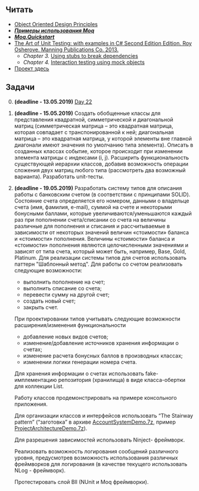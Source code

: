 ## Читать
- [Object Oriented Design Principles](https://github.com/EPM-RD-NETLAB/.NET-Framework-modules/tree/master/M16.%20Object%20Oriented%20Design%20Principles)
- ***[Примеры использования Moq](https://habr.com/post/150859/)***
- ***[Moq.Quickstart](https://github.com/Moq/moq4/wiki/Quickstart)***
- [The Art of Unit Testing: with examples in C# Second Edition Edition. Roy Osherove.  Manning Publications Co. 2013.](https://www.manning.com/books/the-art-of-unit-testing-second-edition)
   - *Chapter 3.* [Using stubs to break dependencies](https://livebook.manning.com/#!/book/the-art-of-unit-testing-second-edition/chapter-3/1)
   - *Chapter 4.* [Interaction testing using mock objects](https://livebook.manning.com/#!/book/the-art-of-unit-testing-second-edition/chapter-4/1)
- [Проект здесь](https://github.com/EPM-RD-NETLAB/Project-Arch)

## Задачи

0. **(deadline - 13.05.2019)** [Day 22](https://github.com/AnzhelikaKravchuk/.NET-Training.-Spring-2019/tree/master/Day%2022)

1. **(deadline - 15.05.2019)** Создать обобщенные классы для представления квадратной, симметрической и диагональной матриц (симметрическая матрица – это квадратная матрица, которая совпадает с транспонированной к ней; диагональная матрица – это квадратная матрица, у которой элементы вне главной диагонали имеют значения по умолчанию типа элемента). Описать в созданных классах событие, которое происходит при изменении элемента матрицы с индексами (i, j). Расширить функциональность существующей иерархии классов, добавив возможность операции сложения двух матриц любого типа (рассмотреть два возможный варианта). Разработать unit-тесты.

2. **(deadline - 19.05.2019)** Разработать систему типов для описания работы с банковским счетом (в соответствии с принципами SOLID). Состояние счета определяется его номером, данными о владельце счета (имя, фамилия, e-mail), суммой на счете и некоторыми бонусными баллами, которые увеличиваются/уменьшаются каждый раз при пополнении счета/списании со счета на величины различные для пополнения и списания и рассчитываемые в зависимости от некоторых значений величин «стоимости» баланса и «стоимости» пополнения. Величины «стоимости» баланса и «стоимости» пополнения являются целочисленными значениями и зависят от типа счета, который может быть, например,  Base, Gold, Platinum. Для реализации системы типов для счетов использовать паттерн "Шаблонный метод". Для работы со счетом реализовать следующие возможности: 
   - выполнить пополнение на счет;
   - выполнить списание со счета; 
   - перевести сумму на другой счет;
   - создать новый счет; 
   - закрыть счет.
    
    При проектировании типов учитывать следующие возможности расширения/изменения функциональности
      - добавление новых видов счетов;
      - изменение/добавление источников хранения информации о счетах;
      - изменение расчета бонусных баллов в производных классах;
      - изменении логики генерации номера счета.
    
    Для хранения информации о счетах использовать fake-имплементацию репозитория (хранилища) в виде класса-обертки для коллекции List<Account>.
 
    Работу классов продемонстрировать на примере консольного приложения. 
  
    Для организации классов и интерфейсов использовать “The Stairway pattern” (“заготовка” в архиве [AccountSystemDemo.7z](https://github.com/AnzhelikaKravchuk/.NET-Training.-Spring-2019/tree/master/Days%2023-24%20-%2010.05.2019), пример [ProjectArchitectureDemo.7z](https://drive.google.com/drive/folders/1cYLB1QRq_Ar0hI6EBL-DWiNRGIKS-iqq)). 
  
    Для разрешения зависимостей использовать Ninject- фреймворк.
    
    Реализовать возможность логирования сообщений различного уровня, предусмотрев возможность использования различных фреймворков для логирования (в качестве текущего использовать NLog - фреймворк). 

    Протестировать слой Bll (NUnit и Moq фреймворки).
